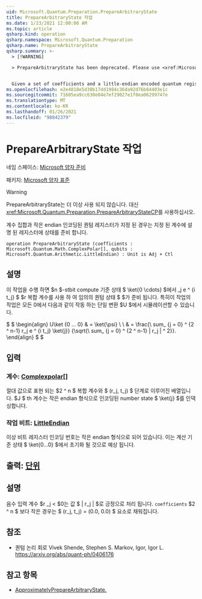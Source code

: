 ```yaml
---
uid: Microsoft.Quantum.Preparation.PrepareArbitraryState
title: PrepareArbitraryState 작업
ms.date: 1/23/2021 12:00:00 AM
ms.topic: article
qsharp.kind: operation
qsharp.namespace: Microsoft.Quantum.Preparation
qsharp.name: PrepareArbitraryState
qsharp.summary: >-
  > [!WARNING]

  > PrepareArbitraryState has been deprecated. Please use <xref:Microsoft.Quantum.Preparation.PrepareArbitraryStateCP> instead.


  Given a set of coefficients and a little-endian encoded quantum register, prepares an state on that register described by the given coefficients.
ms.openlocfilehash: e2e4818e5d30b17dd1984c36da92d76b84403e1c
ms.sourcegitcommit: 71605ea9cc630e84e7ef29027e1f0ea06299747e
ms.translationtype: MT
ms.contentlocale: ko-KR
ms.lasthandoff: 01/26/2021
ms.locfileid: "98842379"
---
```

# <a name="preparearbitrarystate-operation"></a>PrepareArbitraryState 작업

네임 스페이스: [Microsoft 양자 준비](xref:Microsoft.Quantum.Preparation)

패키지: [Microsoft 양자 표준](https://nuget.org/packages/Microsoft.Quantum.Standard)


> [!WARNING]
> PrepareArbitraryState는 더 이상 사용 되지 않습니다. 대신 <xref:Microsoft.Quantum.Preparation.PrepareArbitraryStateCP>를 사용하십시오.

계수 집합과 작은 endian 인코딩된 퀀텀 레지스터가 지정 된 경우는 지정 된 계수에 설명 된 레지스터에 상태를 준비 합니다.

```qsharp
operation PrepareArbitraryState (coefficients : Microsoft.Quantum.Math.ComplexPolar[], qubits : Microsoft.Quantum.Arithmetic.LittleEndian) : Unit is Adj + Ctl
```


## <a name="description"></a>설명

이 작업을 수행 하면 $n $-stbit compute 기준 상태 $ \ket{0 \cdots} $에서 _j e ^ {i t_j} $ $r 복합 계수를 사용 하 여 임의의 퀀텀 상태 $ $가 준비 됩니다.
특히이 작업의 작업은 모든 0에서 다음과 같이 작동 하는 단일 변환 $U $에서 시뮬레이션할 수 있습니다.

$ $ \begin{align} U\ket {0 ... 0} & = \ket{\psi} \\ \\ & = \frac{\ sum_ {j = 0} ^ {2 ^ n-1} r_j e ^ {i t_j} \ket{j}} {\sqrt{\ sum_ {j = 0} ^ {2 ^ n-1} | r_j | ^ 2}}.
\end{align} $ $

## <a name="input"></a>입력

### <a name="coefficients--complexpolar"></a>계수: [Complexpolar](xref:Microsoft.Quantum.Math.ComplexPolar)[]

절대 값으로 표현 되는 $2 ^ n $ 복합 계수와 $ (r_j, t_j) $ 단계로 이루어진 배열입니다. $J $ th 계수는 작은 endian 형식으로 인코딩된 number state $ \ket{j} $를 인덱싱합니다.


### <a name="qubits--littleendian"></a>작업 비트: [LittleEndian](xref:Microsoft.Quantum.Arithmetic.LittleEndian)

이상 비트 레지스터 인코딩 번호는 작은 endian 형식으로 되어 있습니다. 이는 계산 기준 상태 $ \ket{0...0} $에서 초기화 될 것으로 예상 됩니다.



## <a name="output--unit"></a>출력: [단위](xref:microsoft.quantum.lang-ref.unit)



## <a name="remarks"></a>설명

음수 입력 계수 $r _j < $0는 값 $ | r_j | $로 긍정으로 처리 됩니다. `coefficients` $2 ^ n $ 보다 작은 경우는 $ (r_j, t_j) = (0.0, 0.0) $ 요소로 채워집니다.

## <a name="references"></a>참조

- 퀀텀 논리 회로 Vivek Shende, Stephen S. Markov, Igor, Igor L. https://arxiv.org/abs/quant-ph/0406176

## <a name="see-also"></a>참고 항목

- [ApproximatelyPrepareArbitraryState.](xref:Microsoft.Quantum.Preparation.ApproximatelyPrepareArbitraryState)